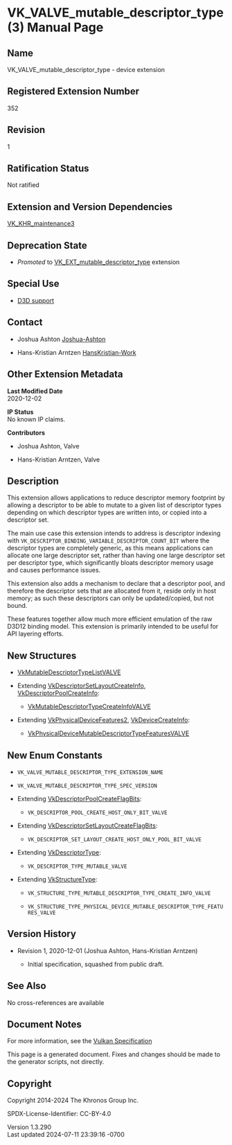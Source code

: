 # VK_VALVE_mutable_descriptor_type(3) Manual Page

## Name

VK_VALVE_mutable_descriptor_type - device extension



## <a href="#_registered_extension_number" class="anchor"></a>Registered Extension Number

352

## <a href="#_revision" class="anchor"></a>Revision

1

## <a href="#_ratification_status" class="anchor"></a>Ratification Status

Not ratified

## <a href="#_extension_and_version_dependencies" class="anchor"></a>Extension and Version Dependencies

[VK_KHR_maintenance3](https://registry.khronos.org/vulkan/specs/1.3-extensions/man/html/VK_KHR_maintenance3.html)  

## <a href="#_deprecation_state" class="anchor"></a>Deprecation State

- *Promoted* to
  [VK_EXT_mutable_descriptor_type](https://registry.khronos.org/vulkan/specs/1.3-extensions/man/html/VK_EXT_mutable_descriptor_type.html)
  extension

## <a href="#_special_use" class="anchor"></a>Special Use

- <a
  href="https://registry.khronos.org/vulkan/specs/1.3-extensions/html/vkspec.html#extendingvulkan-compatibility-specialuse"
  target="_blank" rel="noopener">D3D support</a>

## <a href="#_contact" class="anchor"></a>Contact

- Joshua Ashton <a
  href="https://github.com/KhronosGroup/Vulkan-Docs/issues/new?body=%5BVK_VALVE_mutable_descriptor_type%5D%20@Joshua-Ashton%0A*Here%20describe%20the%20issue%20or%20question%20you%20have%20about%20the%20VK_VALVE_mutable_descriptor_type%20extension*"
  target="_blank" rel="nofollow noopener"><em></em>Joshua-Ashton</a>

- Hans-Kristian Arntzen <a
  href="https://github.com/KhronosGroup/Vulkan-Docs/issues/new?body=%5BVK_VALVE_mutable_descriptor_type%5D%20@HansKristian-Work%0A*Here%20describe%20the%20issue%20or%20question%20you%20have%20about%20the%20VK_VALVE_mutable_descriptor_type%20extension*"
  target="_blank" rel="nofollow noopener"><em></em>HansKristian-Work</a>

## <a href="#_other_extension_metadata" class="anchor"></a>Other Extension Metadata

**Last Modified Date**  
2020-12-02

**IP Status**  
No known IP claims.

**Contributors**  
- Joshua Ashton, Valve

- Hans-Kristian Arntzen, Valve

## <a href="#_description" class="anchor"></a>Description

This extension allows applications to reduce descriptor memory footprint
by allowing a descriptor to be able to mutate to a given list of
descriptor types depending on which descriptor types are written into,
or copied into a descriptor set.

The main use case this extension intends to address is descriptor
indexing with `VK_DESCRIPTOR_BINDING_VARIABLE_DESCRIPTOR_COUNT_BIT`
where the descriptor types are completely generic, as this means
applications can allocate one large descriptor set, rather than having
one large descriptor set per descriptor type, which significantly bloats
descriptor memory usage and causes performance issues.

This extension also adds a mechanism to declare that a descriptor pool,
and therefore the descriptor sets that are allocated from it, reside
only in host memory; as such these descriptors can only be
updated/copied, but not bound.

These features together allow much more efficient emulation of the raw
D3D12 binding model. This extension is primarily intended to be useful
for API layering efforts.

## <a href="#_new_structures" class="anchor"></a>New Structures

- [VkMutableDescriptorTypeListVALVE](https://registry.khronos.org/vulkan/specs/1.3-extensions/man/html/VkMutableDescriptorTypeListVALVE.html)

- Extending
  [VkDescriptorSetLayoutCreateInfo](https://registry.khronos.org/vulkan/specs/1.3-extensions/man/html/VkDescriptorSetLayoutCreateInfo.html),
  [VkDescriptorPoolCreateInfo](https://registry.khronos.org/vulkan/specs/1.3-extensions/man/html/VkDescriptorPoolCreateInfo.html):

  - [VkMutableDescriptorTypeCreateInfoVALVE](https://registry.khronos.org/vulkan/specs/1.3-extensions/man/html/VkMutableDescriptorTypeCreateInfoVALVE.html)

- Extending [VkPhysicalDeviceFeatures2](https://registry.khronos.org/vulkan/specs/1.3-extensions/man/html/VkPhysicalDeviceFeatures2.html),
  [VkDeviceCreateInfo](https://registry.khronos.org/vulkan/specs/1.3-extensions/man/html/VkDeviceCreateInfo.html):

  - [VkPhysicalDeviceMutableDescriptorTypeFeaturesVALVE](https://registry.khronos.org/vulkan/specs/1.3-extensions/man/html/VkPhysicalDeviceMutableDescriptorTypeFeaturesVALVE.html)

## <a href="#_new_enum_constants" class="anchor"></a>New Enum Constants

- `VK_VALVE_MUTABLE_DESCRIPTOR_TYPE_EXTENSION_NAME`

- `VK_VALVE_MUTABLE_DESCRIPTOR_TYPE_SPEC_VERSION`

- Extending
  [VkDescriptorPoolCreateFlagBits](https://registry.khronos.org/vulkan/specs/1.3-extensions/man/html/VkDescriptorPoolCreateFlagBits.html):

  - `VK_DESCRIPTOR_POOL_CREATE_HOST_ONLY_BIT_VALVE`

- Extending
  [VkDescriptorSetLayoutCreateFlagBits](https://registry.khronos.org/vulkan/specs/1.3-extensions/man/html/VkDescriptorSetLayoutCreateFlagBits.html):

  - `VK_DESCRIPTOR_SET_LAYOUT_CREATE_HOST_ONLY_POOL_BIT_VALVE`

- Extending [VkDescriptorType](https://registry.khronos.org/vulkan/specs/1.3-extensions/man/html/VkDescriptorType.html):

  - `VK_DESCRIPTOR_TYPE_MUTABLE_VALVE`

- Extending [VkStructureType](https://registry.khronos.org/vulkan/specs/1.3-extensions/man/html/VkStructureType.html):

  - `VK_STRUCTURE_TYPE_MUTABLE_DESCRIPTOR_TYPE_CREATE_INFO_VALVE`

  - `VK_STRUCTURE_TYPE_PHYSICAL_DEVICE_MUTABLE_DESCRIPTOR_TYPE_FEATURES_VALVE`

## <a href="#_version_history" class="anchor"></a>Version History

- Revision 1, 2020-12-01 (Joshua Ashton, Hans-Kristian Arntzen)

  - Initial specification, squashed from public draft.

## <a href="#_see_also" class="anchor"></a>See Also

No cross-references are available

## <a href="#_document_notes" class="anchor"></a>Document Notes

For more information, see the <a
href="https://registry.khronos.org/vulkan/specs/1.3-extensions/html/vkspec.html#VK_VALVE_mutable_descriptor_type"
target="_blank" rel="noopener">Vulkan Specification</a>

This page is a generated document. Fixes and changes should be made to
the generator scripts, not directly.

## <a href="#_copyright" class="anchor"></a>Copyright

Copyright 2014-2024 The Khronos Group Inc.

SPDX-License-Identifier: CC-BY-4.0

Version 1.3.290  
Last updated 2024-07-11 23:39:16 -0700

